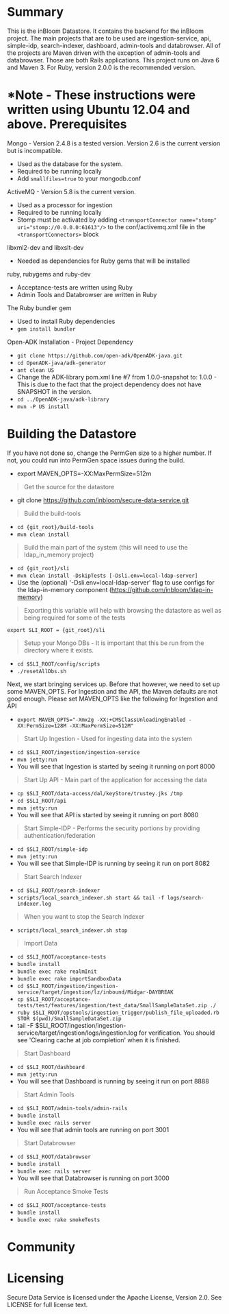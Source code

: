 Summary
=======

This is the inBloom Datastore. It contains the backend for the inBloom project. The main projects that are to be used are ingestion-service, api, simple-idp, search-indexer, dashboard, admin-tools and databrowser. All of the projects are Maven driven with the exception of admin-tools and databrowser. Those are both Rails applications. This project runs on Java 6 and Maven 3. For Ruby, version 2.0.0 is the recommended version.

*Note - These instructions were written using Ubuntu 12.04 and above.
Prerequisites
=============

Mongo - Version 2.4.8 is a tested version.  Version 2.6 is the current version but is incompatible.
  - Used as the database for the system.
  - Required to be running locally
  - Add `smallfiles=true` to your mongodb.conf

ActiveMQ - Version 5.8 is the current version.
  - Used as a processor for ingestion
  - Required to be running locally
  - Stomp must be activated by adding `<transportConnector name="stomp" uri="stomp://0.0.0.0:61613"/>` to the conf/activemq.xml file in the `<transportConnectors>` block

libxml2-dev and libxslt-dev
  - Needed as dependencies for Ruby gems that will be installed

ruby, rubygems and ruby-dev
  - Acceptance-tests are written using Ruby
  - Admin Tools and Databrowser are written in Ruby

The Ruby bundler gem
  - Used to install Ruby dependencies
  - `gem install bundler`

Open-ADK Installation - Project Dependency
  - `git clone https://github.com/open-adk/OpenADK-java.git`
  - `cd OpenADK-java/adk-generator`
  - `ant clean US`
  - Change the ADK-library pom.xml line #7 from <version>1.0.0-snapshot</version> to: <version>1.0.0</version> - This is due to the fact that the project dependency does not have SNAPSHOT in the version.
  - `cd ../OpenADK-java/adk-library`
  - `mvn -P US install`

Building the Datastore
======================
If you have not done so, change the PermGen size to a higher number. If not, you could run into PermGen space issues during the build.
  - export MAVEN_OPTS=-XX:MaxPermSize=512m

>Get the source for the datastore
  - git clone https://github.com/inbloom/secure-data-service.git

>Build the build-tools
  - `cd {git_root}/build-tools`
  - `mvn clean install`

>Build the main part of the system (this will need to use the ldap_in_memory project)
  - `cd {git_root}/sli`
  - `mvn clean install -DskipTests [-Dsli.env=local-ldap-server]`
  - Use the (optional) '-Dsli.env=local-ldap-server' flag to use configs for the ldap-in-memory component (https://github.com/inbloom/ldap-in-memory)

>Exporting this variable will help with browsing the datastore as well as being required for some of the tests

`export SLI_ROOT = {git_root}/sli`

>Setup your Mongo DBs - It is important that this be run from the directory where it exists.
  - `cd $SLI_ROOT/config/scripts`
  - `./resetAllDbs.sh`

Next, we start bringing services up. Before that however, we need to set up some MAVEN_OPTS. For Ingestion and the API, the Maven defaults are not good enough. Please set MAVEN_OPTS like the following for Ingestion and API
  - `export MAVEN_OPTS="-Xmx2g -XX:+CMSClassUnloadingEnabled -XX:PermSize=128M -XX:MaxPermSize=512M"`

>Start Up Ingestion - Used for ingesting data into the system
  - `cd $SLI_ROOT/ingestion/ingestion-service`
  - `mvn jetty:run`
  - You will see that Ingestion is started by seeing it running on port 8000

>Start Up API - Main part of the application for accessing the data
  - `cp $SLI_ROOT/data-access/dal/keyStore/trustey.jks /tmp`
  - `cd $SLI_ROOT/api`
  - `mvn jetty:run`
  - You will see that API is started by seeing it running on port 8080

>Start Simple-IDP - Performs the security portions by providing authentication/federation
  - `cd $SLI_ROOT/simple-idp`
  - `mvn jetty:run`
  - You will see that Simple-IDP is running by seeing it run on port 8082

>Start Search Indexer
  - `cd $SLI_ROOT/search-indexer`
  - `scripts/local_search_indexer.sh start && tail -f logs/search-indexer.log`

>When you want to stop the Search Indexer
  - `scripts/local_search_indexer.sh stop`

>Import Data
  - `cd $SLI_ROOT/acceptance-tests`
  - `bundle install`
  - `bundle exec rake realmInit`
  - `bundle exec rake importSandboxData`
  - `cd $SLI_ROOT/ingestion/ingestion-service/target/ingestion/lz/inbound/Midgar-DAYBREAK`
  - `cp $SLI_ROOT/acceptance-tests/test/features/ingestion/test_data/SmallSampleDataSet.zip ./`
  - `ruby $SLI_ROOT/opstools/ingestion_trigger/publish_file_uploaded.rb STOR $(pwd)/SmallSampleDataSet.zip`
  - tail -F $SLI_ROOT/ingestion/ingestion-service/target/ingestion/logs/ingestion.log for verification. You should see 'Clearing cache at job completion' when it is finished.

>Start Dashboard
  - `cd $SLI_ROOT/dashboard`
  - `mvn jetty:run`
  - You will see that Dashboard is running by seeing it run on port 8888

>Start Admin Tools
  - `cd $SLI_ROOT/admin-tools/admin-rails`
  - `bundle install`
  - `bundle exec rails server`
  - You will see that admin tools are running on port 3001

>Start Databrowser
  - `cd $SLI_ROOT/databrowser`
  - `bundle install`
  - `bundle exec rails server`
  - You will see that Databrowser is running on port 3000

>Run Acceptance Smoke Tests
 - `cd $SLI_ROOT/acceptance-tests`
 - `bundle install`
 - `bundle exec rake smokeTests`
 
Community
=========

Licensing
=========

Secure Data Service is licensed under the Apache License, Version 2.0. See LICENSE for full license text.


